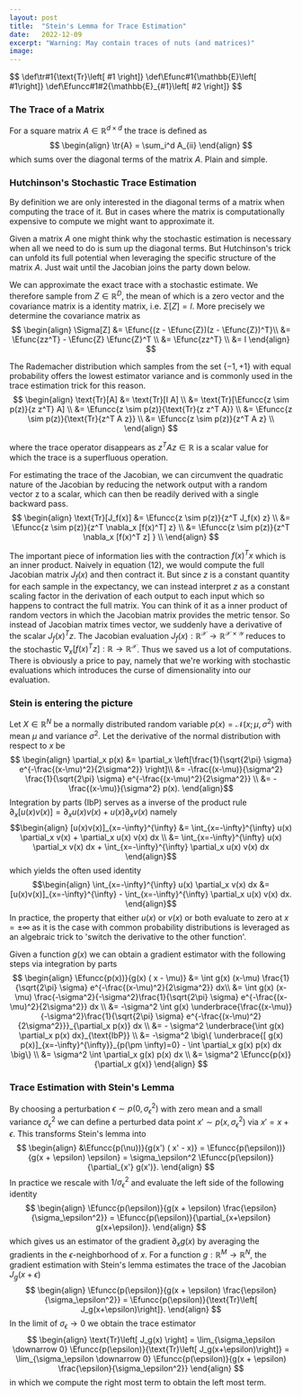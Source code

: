 ```yaml
---
layout: post
title:  "Stein's Lemma for Trace Estimation"
date:   2022-12-09
excerpt: "Warning: May contain traces of nuts (and matrices)"
image:
---
```

<head>
<script type="text/x-mathjax-config"> MathJax.Hub.Config({ TeX: { equationNumbers: { autoNumber: "all" } } }); </script>
       <script type="text/x-mathjax-config">
         MathJax.Hub.Config({
           tex2jax: {
             inlineMath: [ ['$','$'], ["\\(","\\)"] ],
             displayMath: [['$$','$$']],
             processEscapes: true
           }
         });
       </script>
       <script src="https://cdn.mathjax.org/mathjax/latest/MathJax.js?config=TeX-AMS-MML_HTMLorMML" type="text/javascript"></script>
</head>
$$
 \def\tr#1{\text{Tr}\left[ #1 \right]}
 \def\Efunc#1{\mathbb{E}\left[ #1\right]}
 \def\Efuncc#1#2{\mathbb{E}_{#1}\left[ #2 \right]}
$$

### The Trace of a Matrix

For a square matrix $A \in \mathbb{R}^{d \times d}$ the trace is defined as
$$
\begin{align}
\tr{A} = \sum_i^d A_{ii}
\end{align}
$$
which sums over the diagonal terms of the matrix $A$. Plain and simple.

### Hutchinson's Stochastic Trace Estimation

By definition we are only interested in the diagonal terms of a matrix when computing the trace of it.
But in cases where the matrix is computationally expensive to compute we might want to approximate it.

Given a matrix $A$ one might think why the stochastic estimation is necessary when all we need to do is sum up the diagonal terms.
But Hutchinson's trick can unfold its full potential when leveraging the specific structure of the matrix $A$.
Just wait until the Jacobian joins the party down below.

We can approximate the exact trace with a stochastic estimate.
We therefore sample from $Z \in \mathbb{R}^D$, the mean of which is a zero vector and the covariance matrix is a identity matrix, i.e. $\Sigma[Z] = I$.
More precisely we determine the covariance matrix as
$$
\begin{align}
    \Sigma[Z] 
    &= \Efunc{(z - \Efunc{Z})(z - \Efunc{Z})^T}\\
    &= \Efunc{zz^T} - \Efunc{Z} \Efunc{Z}^T \\
    &= \Efunc{zz^T} \\
    &= I
\end{align}
$$

The Rademacher distribution which samples from the set $\{-1, +1\}$ with equal probability offers the lowest estimator variance and is commonly used in the trace estimation trick for this reason.
$$
\begin{align}
    \text{Tr}[A]
    &= \text{Tr}[I A] \\
    &= \text{Tr}[\Efuncc{z \sim p(z)}{z z^T} A] \\
    &= \Efuncc{z \sim p(z)}{\text{Tr}{z z^T A}} \\
    &= \Efuncc{z \sim p(z)}{\text{Tr}{z^T A z}} \\
    &= \Efuncc{z \sim p(z)}{z^T A z} \\
\end{align}
$$

where the trace operator disappears as $z^T A z \in \mathbb{R}$ is a scalar value for which the trace is a superfluous operation.

For estimating the trace of the Jacobian, we can circumvent the quadratic nature of the Jacobian by reducing the network output with a random vector z to a scalar, which can then be readily derived with a single backward pass.
$$
\begin{align}
    \text{Tr}[J_f(x)]
    &= \Efuncc{z \sim p(z)}{z^T J_f(x) z} \\
    &= \Efuncc{z \sim p(z)}{z^T \nabla_x [f(x)^T] z} \\
    &= \Efuncc{z \sim p(z)}{z^T \nabla_x [f(x)^T z] } \\
\end{align}
$$

The important piece of information lies with the contraction $f(x)^T x$ which is an inner product.
Naively in equation (12), we would compute the full Jacobian matrix $J_f(x)$ and then contract it.
But since $z$ is a constant quantity for each sample in the expectancy, we can instead interpret $z$ as a constant scaling factor in the derivation of each output to each input which so happens to contract the full matrix.
You can think of it as a inner product of random vectors in which the Jacobian matrix provides the metric tensor.
So instead of Jacobian matrix times vector, we suddenly have a derivative of the scalar $J_f(x)^T z$.
The Jacobian evaluation $J_f(x): \mathbb{R}^\mathcal{X} \rightarrow \mathbb{R}^{\mathcal{X}\times \mathcal{Y}}$ reduces to the stochastic $\nabla_x [ f(x)^T z ]: \mathbb{R} \rightarrow \mathbb{R}^\mathcal{X}$.
Thus we saved us a lot of computations.
There is obviously a price to pay, namely that we're working with stochastic evaluations which introduces the curse of dimensionality into our evaluation.

### Stein is entering the picture

Let $X \in \mathbb{R}^N$ be a normally distributed random variable $p(x) =\mathcal{N}(x ; \mu, \sigma^2)$ with mean $\mu$ and variance $\sigma^2$.
Let the derivative of the normal distribution with respect to $x$ be
$$
\begin{align}
\partial_x p(x) 
&= \partial_x \left[\frac{1}{\sqrt{2\pi} \sigma} e^{-\frac{(x-\mu)^2}{2\sigma^2}} \right]\\
&= -\frac{(x-\mu)}{\sigma^2} \frac{1}{\sqrt{2\pi} \sigma} e^{-\frac{(x-\mu)^2}{2\sigma^2}} \\
&= - \frac{(x-\mu)}{\sigma^2} p(x).
\end{align}$$
Integration by parts (IbP) serves as a inverse of the product rule $\partial_x [u(x) v(x)] = \partial_x u(x) v(x) + u(x) \partial_x v(x)$ namely 
$$\begin{align}
[u(x)v(x)]_{x=-\infty}^{\infty} &= \int_{x=-\infty}^{\infty} u(x) \partial_x v(x) + \partial_x u(x) v(x) dx \\
&= \int_{x=-\infty}^{\infty} u(x) \partial_x v(x) dx + \int_{x=-\infty}^{\infty} \partial_x u(x) v(x) dx
\end{align}$$
which yields the often used identity
$$\begin{align}
\int_{x=-\infty}^{\infty} u(x) \partial_x v(x) dx 
&= [u(x)v(x)]_{x=-\infty}^{\infty} - \int_{x=-\infty}^{\infty} \partial_x u(x) v(x) dx.
\end{align}$$
In practice, the property that either $u(x)$ or $v(x)$ or both evaluate to zero at $x = \pm \infty$ as it is the case with common probability distributions is leveraged as an algebraic trick to 'switch the derivative to the other function'.

Given a function $g(x)$ we can obtain a gradient estimator with the following steps via integration by parts
$$
\begin{align}
    \Efuncc{p(x))}{g(x) ( x - \mu)}
    &= \int g(x) (x-\mu) \frac{1}{\sqrt{2\pi} \sigma} e^{-\frac{(x-\mu)^2}{2\sigma^2}} dx\\
    &= \int g(x) (x-\mu) \frac{-\sigma^2}{-\sigma^2}\frac{1}{\sqrt{2\pi} \sigma} e^{-\frac{(x-\mu)^2}{2\sigma^2}} dx \\
    &= -\sigma^2 \int g(x) \underbrace{\frac{(x-\mu)}{-\sigma^2}\frac{1}{\sqrt{2\pi} \sigma} e^{-\frac{(x-\mu)^2}{2\sigma^2}}}_{\partial_x p(x)} dx \\
    &= - \sigma^2 \underbrace{\int g(x) \partial_x p(x) dx}_{\text{IbP}} \\
    &= -\sigma^2 \big\{ \underbrace{[ g(x) p(x)]_{x=-\infty}^{\infty}}_{p(\pm \infty)=0} - \int \partial_x g(x) p(x) dx \big\} \\
    &= \sigma^2 \int \partial_x g(x) p(x) dx \\
    &= \sigma^2 \Efuncc{p(x)}{\partial_x g(x)}
\end{align}
$$

### Trace Estimation with Stein's Lemma

By choosing a perturbation $\epsilon \sim p(0, \sigma_\epsilon^2)$ with zero mean and a small variance $\sigma_\epsilon^2$ we can define a perturbed data point $x' \sim p(x,\sigma_\epsilon^2)$ via $x' = x + \epsilon$.
This transforms Stein's lemma into
$$
\begin{align}
    &\Efuncc{p(\nu))}{g(x') ( x' - x)}
    = \Efuncc{p(\epsilon))}{g(x + \epsilon) \epsilon}
    = \sigma_\epsilon^2 \Efuncc{p(\epsilon)}{\partial_{x'} g(x')}.
\end{align}
$$
In practice we rescale with $1/\sigma_\epsilon^2$ and evaluate the left side of the following identity
$$
\begin{align}
    \Efuncc{p(\epsilon)}{g(x + \epsilon) \frac{\epsilon}{\sigma_\epsilon^2}} = \Efuncc{p(\epsilon)}{\partial_{x+\epsilon} g(x+\epsilon)}.
\end{align}
$$
which gives us an estimator of the gradient $\partial_x g(x)$ by averaging the gradients in the $\epsilon$-neighborhood of $x$.
For a function $g: \mathbb{R}^M \rightarrow \mathbb{R}^N$, the gradient estimation with Stein's lemma estimates the trace of the Jacobian $J_g(x+\epsilon)$
$$
\begin{align}
    \Efuncc{p(\epsilon)}{g(x + \epsilon) \frac{\epsilon}{\sigma_\epsilon^2}} = \Efuncc{p(\epsilon)}{\text{Tr}\left[ J_g(x+\epsilon)\right]}.
\end{align}
$$
In the limit of $\sigma_\epsilon \rightarrow 0$ we obtain the trace estimator
$$
\begin{align}
    \text{Tr}\left[ J_g(x) \right] 
    = \lim_{\sigma_\epsilon \downarrow 0} \Efuncc{p(\epsilon)}{\text{Tr}\left[ J_g(x+\epsilon)\right]}
    = \lim_{\sigma_\epsilon \downarrow 0} \Efuncc{p(\epsilon)}{g(x + \epsilon) \frac{\epsilon}{\sigma_\epsilon^2}}
\end{align}
$$
in which we compute the right most term to obtain the left most term.

<!-- The scaling of the perturbation scale $\sigma_\epsilon$ offers at least in theory intriguing similarities to the forward diffusive process of diffusion models.
These models estimate the scores of the data distribution $x'_t \sim p(x, \sigma_t^2)$ in which $x$ is a sample from the true data distribution which is being modelled and the perturbation scale $\sigma_t$ is time dependent which decreases as the generative process is integrated in time.
Thus to stabilize the score estimation in higher dimensions we aim to to make the perturbation scale in the Stein trace estimator time dependent. -->

